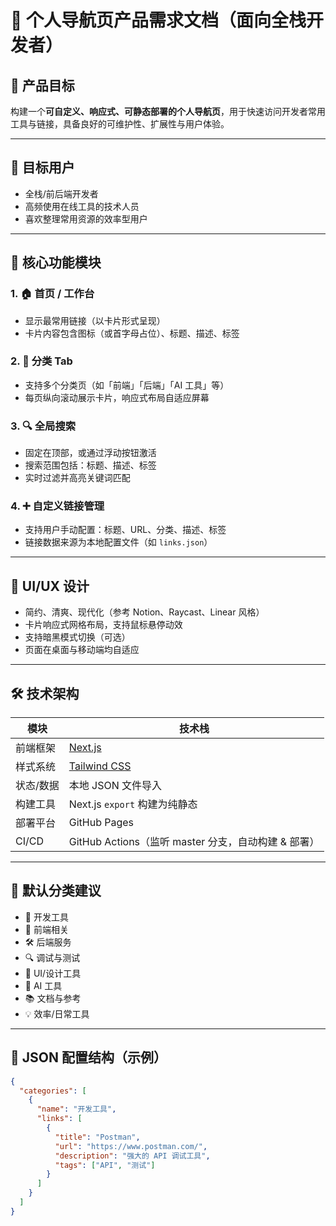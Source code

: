 # 📘 个人导航页产品需求文档（面向全栈开发者）

## 🎯 产品目标

构建一个**可自定义、响应式、可静态部署的个人导航页**，用于快速访问开发者常用工具与链接，具备良好的可维护性、扩展性与用户体验。

---

## 👥 目标用户

- 全栈/前后端开发者
- 高频使用在线工具的技术人员
- 喜欢整理常用资源的效率型用户

---

## 🧱 核心功能模块

### 1. 🏠 首页 / 工作台
- 显示最常用链接（以卡片形式呈现）
- 卡片内容包含图标（或首字母占位）、标题、描述、标签

### 2. 📁 分类 Tab
- 支持多个分类页（如「前端」「后端」「AI 工具」等）
- 每页纵向滚动展示卡片，响应式布局自适应屏幕

### 3. 🔍 全局搜索
- 固定在顶部，或通过浮动按钮激活
- 搜索范围包括：标题、描述、标签
- 实时过滤并高亮关键词匹配

### 4. ➕ 自定义链接管理
- 支持用户手动配置：标题、URL、分类、描述、标签
- 链接数据来源为本地配置文件（如 `links.json`）

---

## 🎨 UI/UX 设计

- 简约、清爽、现代化（参考 Notion、Raycast、Linear 风格）
- 卡片响应式网格布局，支持鼠标悬停动效
- 支持暗黑模式切换（可选）
- 页面在桌面与移动端均自适应

---

## 🛠 技术架构

| 模块     | 技术栈         |
|--------|--------------|
| 前端框架 | [Next.js](https://nextjs.org/) |
| 样式系统 | [Tailwind CSS](https://tailwindcss.com/) |
| 状态/数据 | 本地 JSON 文件导入 |
| 构建工具 | Next.js `export` 构建为纯静态 |
| 部署平台 | GitHub Pages |
| CI/CD   | GitHub Actions（监听 master 分支，自动构建 & 部署）

---

## 🧩 默认分类建议

- 🚀 开发工具
- 🧩 前端相关
- 🛠️ 后端服务
- 🔍 调试与测试
- 📐 UI/设计工具
- 🧠 AI 工具
- 📚 文档与参考
- 💡 效率/日常工具

---

## 🧾 JSON 配置结构（示例）

```json
{
  "categories": [
    {
      "name": "开发工具",
      "links": [
        {
          "title": "Postman",
          "url": "https://www.postman.com/",
          "description": "强大的 API 调试工具",
          "tags": ["API", "测试"]
        }
      ]
    }
  ]
}
